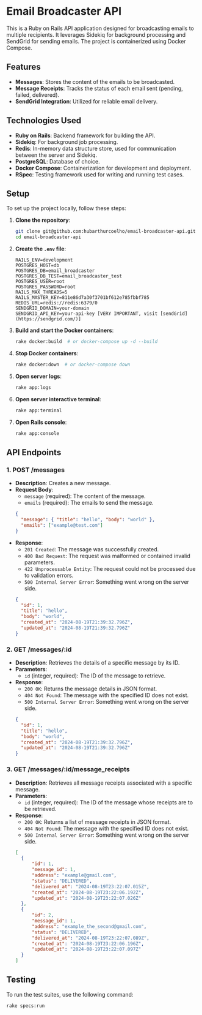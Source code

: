 # Email Broadcaster API

This is a Ruby on Rails API application designed for broadcasting emails to multiple recipients. It leverages Sidekiq for background processing and SendGrid for sending emails. The project is containerized using Docker Compose.

## Features

- **Messages**: Stores the content of the emails to be broadcasted.
- **Message Receipts**: Tracks the status of each email sent (pending, failed, delivered).
- **SendGrid Integration**: Utilized for reliable email delivery.

## Technologies Used

- **Ruby on Rails**: Backend framework for building the API.
- **Sidekiq**: For background job processing.
- **Redis**: In-memory data structure store, used for communication between the server and Sidekiq.
- **PostgreSQL**: Database of choice.
- **Docker Compose**: Containerization for development and deployment.
- **RSpec**: Testing framework used for writing and running test cases.

## Setup

To set up the project locally, follow these steps:

1. **Clone the repository**:
    ```bash
    git clone git@github.com:hubarthurcoelho/email-broadcaster-api.git
    cd email-broadcaster-api
    ```

2. **Create the `.env` file**:
    ```dotenv
    RAILS_ENV=development
    POSTGRES_HOST=db
    POSTGRES_DB=email_broadcaster
    POSTGRES_DB_TEST=email_broadcaster_test
    POSTGRES_USER=root
    POSTGRES_PASSWORD=root
    RAILS_MAX_THREADS=5
    RAILS_MASTER_KEY=811e86d7a30f3701bf612e785fbbf785
    REDIS_URL=redis://redis:6379/0
    SENDGRID_DOMAIN=your-domain
    SENDGRID_API_KEY=your-api-key [VERY IMPORTANT, visit [sendGrid](https://sendgrid.com/)]
    ```

3. **Build and start the Docker containers**:
    ```bash
    rake docker:build  # or docker-compose up -d --build
    ```

4. **Stop Docker containers**:
    ```bash
    rake docker:down  # or docker-compose down
    ```

5. **Open server logs**:
    ```bash
    rake app:logs
    ```

6. **Open server interactive terminal**:
    ```bash
    rake app:terminal
    ```

7. **Open Rails console**:
    ```bash
    rake app:console
    ```

## API Endpoints

### 1. POST /messages
- **Description**: Creates a new message.
- **Request Body**: 
  - `message` (required): The content of the message.
  - `emails` (required): The emails to send the message.
  ```json
  {
    "message": { "title": "hello", "body": "world" },
    "emails": ["example@test.com"]
  }
  ```
- **Response**:
  - `201 Created`: The message was successfully created.
  - `400 Bad Request`: The request was malformed or contained invalid parameters.
  - `422 Unprocessable Entity`: The request could not be processed due to validation errors.
  - `500 Internal Server Error`: Something went wrong on the server side.
  ```json
  {
    "id": 1,
    "title": "hello",
    "body": "world",
    "created_at": "2024-08-19T21:39:32.796Z",
    "updated_at": "2024-08-19T21:39:32.796Z"
  }
  ```

### 2. GET /messages/:id
- **Description**: Retrieves the details of a specific message by its ID.
- **Parameters**:
  - `id` (integer, required): The ID of the message to retrieve.
- **Response**:
  - `200 OK`: Returns the message details in JSON format.
  - `404 Not Found`: The message with the specified ID does not exist.
  - `500 Internal Server Error`: Something went wrong on the server side.
  ```json
  {
    "id": 1,
    "title": "hello",
    "body": "world",
    "created_at": "2024-08-19T21:39:32.796Z",
    "updated_at": "2024-08-19T21:39:32.796Z"
  }
  ```

### 3. GET /messages/:id/message_receipts
- **Description**: Retrieves all message receipts associated with a specific message.
- **Parameters**:
  - `id` (integer, required): The ID of the message whose receipts are to be retrieved.
- **Response**:
  - `200 OK`: Returns a list of message receipts in JSON format.
  - `404 Not Found`: The message with the specified ID does not exist.
  - `500 Internal Server Error`: Something went wrong on the server side.
  ```json
  [
    {
        "id": 1,
        "message_id": 1,
        "address": "example@gmail.com",
        "status": "DELIVERED",
        "delivered_at": "2024-08-19T23:22:07.015Z",
        "created_at": "2024-08-19T23:22:06.192Z",
        "updated_at": "2024-08-19T23:22:07.026Z"
    },
    {
        "id": 2,
        "message_id": 1,
        "address": "example_the_second@gmail.com",
        "status": "DELIVERED",
        "delivered_at": "2024-08-19T23:22:07.089Z",
        "created_at": "2024-08-19T23:22:06.196Z",
        "updated_at": "2024-08-19T23:22:07.097Z"
    }
  ]
  ```

## Testing

To run the test suites, use the following command:

```bash
rake specs:run
```
